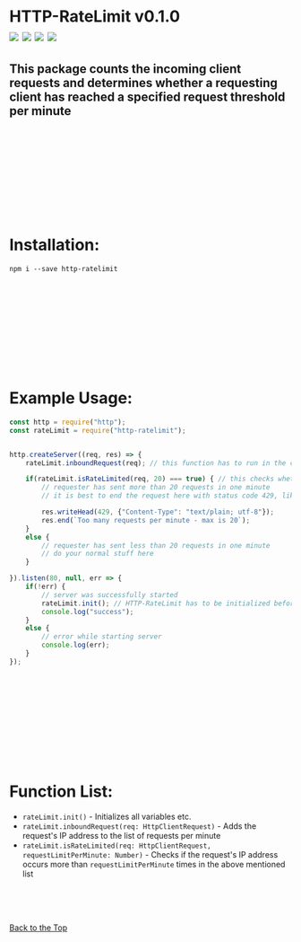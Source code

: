 # HTTP-RateLimit v0.1.0 <br> [![](https://img.shields.io/github/license/Sv443/HTTP-RateLimit.svg?style=flat-square)](https://github.com/Sv443/HTTP-RateLimit/blob/master/LICENSE) [![](https://img.shields.io/badge/JSDoc-v3.5.5-green.svg?style=flat-square)](http://usejsdoc.org/) [![](https://img.shields.io/github/issues/Sv443/HTTP-RateLimit.svg?style=flat-square)](https://github.com/Sv443/HTTP-RateLimit/issues) [![](https://img.shields.io/github/stars/Sv443/HTTP-RateLimit.svg?style=flat-square)](https://github.com/Sv443/HTTP-RateLimit/stargazers)
## This package counts the incoming client requests and determines whether a requesting client has reached a specified request threshold per minute

<br><br><br><br><br><br><br><br><br>

# Installation:
```
npm i --save http-ratelimit
```

<br><br><br><br><br><br><br><br><br>

# Example Usage:
```js
const http = require("http");
const rateLimit = require("http-ratelimit");


http.createServer((req, res) => {
    rateLimit.inboundRequest(req); // this function has to run in the createServer callback, optimally at the very top of it

    if(rateLimit.isRateLimited(req, 20) === true) { // this checks whether the request is from an IP that has already sent x amount of requests in one minute. x is specified with the second attribute.
        // requester has sent more than 20 requests in one minute
        // it is best to end the request here with status code 429, like the following lines suggest:

        res.writeHead(429, {"Content-Type": "text/plain; utf-8"});
        res.end(`Too many requests per minute - max is 20`);
    }
    else {
        // requester has sent less than 20 requests in one minute
        // do your normal stuff here
    }

}).listen(80, null, err => {
    if(!err) {
        // server was successfully started
        rateLimit.init(); // HTTP-RateLimit has to be initialized before running any other function. It's best to put it right in here
        console.log("success");
    }
    else {
        // error while starting server
        console.log(err);
    }
});
```

<br><br><br><br><br><br><br><br><br>

# Function List:
- `rateLimit.init()` - Initializes all variables etc.
- `rateLimit.inboundRequest(req: HttpClientRequest)` - Adds the request's IP address to the list of requests per minute
- `rateLimit.isRateLimited(req: HttpClientRequest, requestLimitPerMinute: Number)` - Checks if the request's IP address occurs more than `requestLimitPerMinute` times in the above mentioned list

<br><br><br>

[Back to the Top](#http-ratelimit-v010-----)
